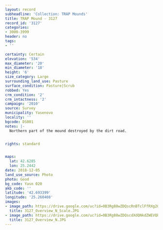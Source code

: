 ```yaml
---
layout: record
subheadline: 'Collection: TRAP Mounds'
title: TRAP Mound - 3127
record_id: '3127'
categories:
- 3000-3999
header: no
tags:
- ''

certainty: Certain
elevation: '534'
max_diameter: '20'
min_diameter: '18'
height: '6'
size_category: Large
surrounding_land_use: Pasture
surface_condition: Pasture|Scrub
robbed: Yes
crm_condition: '2'
crm_intactness: '2'
campaign: '2010'
source: Survey
municipality: Yasenovo
locality: ''
bgcode: DS001
notes: |-
  Northern part of the mound destroyed by the dirt road.


rights: standard


maps:
  lat: 42.6285
  lon: 25.2442
date: 2018-12-05
land_use_source: Photo
photo: Good
bg_code: Yasn 020
akb_code: ''
latitude: '42.693399'
longitude: '25.260408'
images:
- image_path: https://drive.google.com/uc?id=0B3Rg88wZDQscRnBTclFfRXg2QWs
  title: 3127_Overview_N_Scale.JPG
- image_path: https://drive.google.com/uc?id=0B3Rg88wZDQscdXdQNkdZWEVQbjA
  title: 3127_Overview_N.JPG
---
```

